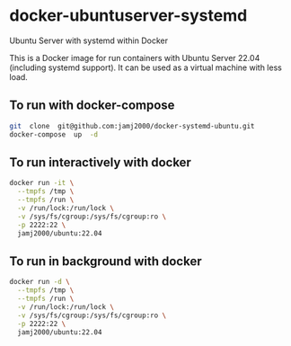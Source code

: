 # docker-ubuntuserver-systemd
Ubuntu Server with systemd within Docker


This is a Docker image for run containers with Ubuntu Server 22.04 (including systemd support).
It can be used as a virtual machine with less load.


## To run with docker-compose

```sh
git  clone  git@github.com:jamj2000/docker-systemd-ubuntu.git
docker-compose  up  -d
```

## To run interactively with docker

```sh
docker run -it \
  --tmpfs /tmp \
  --tmpfs /run \
  -v /run/lock:/run/lock \
  -v /sys/fs/cgroup:/sys/fs/cgroup:ro \
  -p 2222:22 \
  jamj2000/ubuntu:22.04
```

## To run in background with docker

```sh
docker run -d \
  --tmpfs /tmp \
  --tmpfs /run \
  -v /run/lock:/run/lock \
  -v /sys/fs/cgroup:/sys/fs/cgroup:ro \
  -p 2222:22 \
  jamj2000/ubuntu:22.04
```
